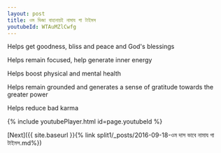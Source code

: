 ```yaml
---
layout: post
title: ওম ভিজা বাহানায়ই নামায গা টাইমস
youtubeId: WTAuMZlCwfg
---
```

 
 
Helps get goodness, bliss and peace and God's blessings
 
Helps remain focused, help generate inner energy 
 
Helps boost physical and mental health 
 
Helps remain grounded and generates a sense of gratitude towards the greater power 
 
Helps reduce bad karma
 
 
 
 


{% include youtubePlayer.html id=page.youtubeId %}
 
[Next]({{ site.baseurl }}{% link  split1/_posts/2016-09-18-ওম দাস ভাবে নামায গা টাইমস.md%})
 
